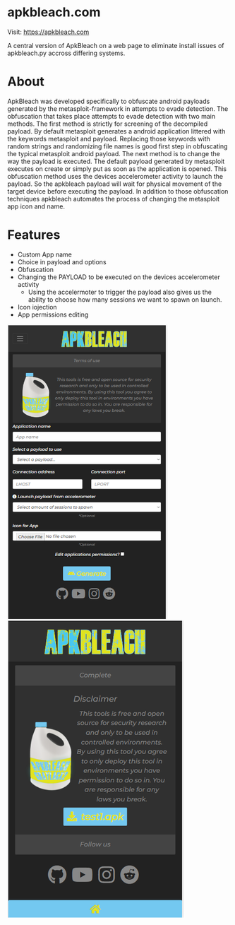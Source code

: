 # apkbleach.com

Visit: https://apkbleach.com

A central version of ApkBleach on a web page to eliminate install issues of apkbleach.py accross differing systems.

# About
ApkBleach was developed specifically to obfuscate android payloads generated by the metasploit-framework in attempts to evade detection. The obfuscation that takes place attempts to evade detection with two main methods. The first method is strictly for screening of the decompiled payload. By default metasploit generates a android application littered with the keywords metasploit and payload. Replacing those keywords with random strings and randomizing file names is good first step in obfuscating the typical metasploit android payload. The next method is to change the way the payload is executed. The default payload generated by metasploit executes on create or simply put as soon as the application is opened. This obfuscation method uses the devices accelerometer activity to launch the payload. So the apkbleach payload will wait for physical movement of the target device before executing the payload. In addition to those obfuscation techniques apkbleach automates the process of changing the metasploit app icon and name.

# Features
* Custom App name
* Choice in payload and options
* Obfuscation
* Changing the PAYLOAD to be executed on the devices accelerometer activity
    * Using the accelermoter to trigger the payload also gives us the ability to choose how many sessions we want to spawn on launch.
* Icon iojection
* App permissions editing

![Screen shot of sofware image](https://github.com/graylagx2/Images/blob/master/apkbleach_home.png)
![Screen shot of sofware image](https://github.com/graylagx2/Images/blob/master/apkbleach_download.png)
